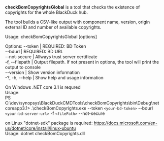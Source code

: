 **checkBomCopyrightsGlobal** is a tool that checks the existence of copyrights for the whole BlackDuck hub.  


The tool builds a CSV-like output with component name, version, origin external ID and number of available copyrights. 

Usage: checkBomCopyrightsGlobal [options]

Options:
--token | REQUIRED: BD Token  
--bdurl | REQUIRED: BD URL  
--not-secure | Allways trust server certificate  
-f, --filepath | Output filepath. If not present in options, the tool will print the output to console  
--version | Show version information  
-?, -h, --help | Show help and usage information

On Windows .NET core 3.1 is requred  
Usage:  
PS C:\dev\synopsys\BlackDuckCMDTools\checkBomCopyrights\bin\Debug\netcoreapp3.1> .\checkBomCopyrights.exe --token `<your-bd-token>` --bdurl `<your-bd-server-url>`  -f `<filePath>` --not-secure  

on Linux "dotnet-sdk" package is required: https://docs.microsoft.com/en-us/dotnet/core/install/linux-ubuntu  
Usage: dotnet checkBomCopyrights.dll

